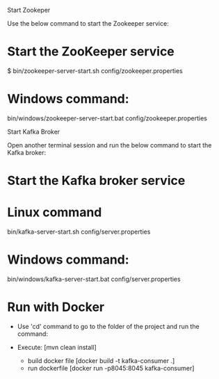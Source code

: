 Start Zookeper

Use the below command to start the Zookeeper service:
# Start the ZooKeeper service
$ bin/zookeeper-server-start.sh config/zookeeper.properties

# Windows command:
bin/windows/zookeeper-server-start.bat config/zookeeper.properties

Start Kafka Broker

Open another terminal session and run the below command to start the Kafka broker:
# Start the Kafka broker service

# Linux command
bin/kafka-server-start.sh config/server.properties

# Windows command:
bin/windows/kafka-server-start.bat config/server.properties

# Run with Docker
- Use 'cd' command to go to the folder of the project and run the command:
- Execute: [mvn clean install]

    - build docker file
      [docker build -t kafka-consumer .]
    - run dockerfile
      [docker run -p8045:8045 kafka-consumer]